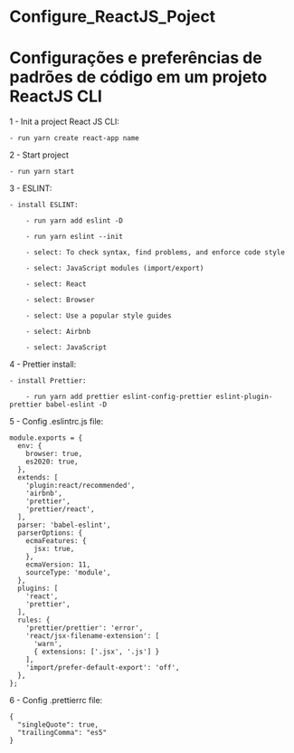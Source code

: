 # Configure_ReactJS_Poject
Configurações e preferências de padrões de código em um projeto ReactJS CLI
================================================================================================================================================
1 - Init a project React JS CLI:
	
	- run yarn create react-app name
	
2 - Start project

	- run yarn start

3 - ESLINT:
	
	- install ESLINT:

		- run yarn add eslint -D

		- run yarn eslint --init

		- select: To check syntax, find problems, and enforce code style

		- select: JavaScript modules (import/export)

		- select: React

		- select: Browser

		- select: Use a popular style guides

		- select: Airbnb

		- select: JavaScript
		
4 - Prettier install:

	- install Prettier:
	
		- run yarn add prettier eslint-config-prettier eslint-plugin-prettier babel-eslint -D
		
5 - Config .eslintrc.js file:


	module.exports = {
	  env: {
	    browser: true,
	    es2020: true,
	  },
	  extends: [
	    'plugin:react/recommended',
	    'airbnb',
	    'prettier',
	    'prettier/react',
	  ],
	  parser: 'babel-eslint',
	  parserOptions: {
	    ecmaFeatures: {
	      jsx: true,
	    },
	    ecmaVersion: 11,
	    sourceType: 'module',
	  },
	  plugins: [
	    'react',
	    'prettier',
	  ],
	  rules: {
	    'prettier/prettier': 'error',
	    'react/jsx-filename-extension': [
	      'warn',
	      { extensions: ['.jsx', '.js'] }
	    ],
	    'import/prefer-default-export': 'off',
	  },
	};

6 - Config .prettierrc file:

	{
	  "singleQuote": true,
	  "trailingComma": "es5"
	}

